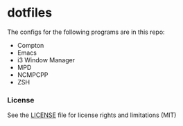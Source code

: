 # dotfiles


The configs for the following programs are in this repo:

 - Compton
 - Emacs
 - i3 Window Manager
 - MPD
 - NCMPCPP
 - ZSH

### License
 See the [LICENSE](LICENSE) file for license rights and limitations (MIT)

